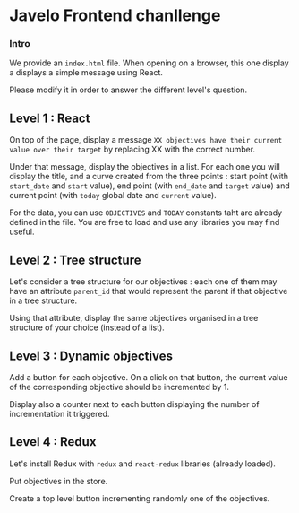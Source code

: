 # Javelo Frontend chanllenge

### Intro

We provide an `index.html` file. When opening on a browser, this one display a displays a simple message using React.

Please modify it in order to answer the different level's question.

## Level 1 : React

On top of the page, display a message `XX objectives have their current value over their target` by replacing XX with the correct number.

Under that message, display the objectives in a list. For each one you will display the title, and a curve created from the three points : start point (with `start_date` and `start` value), end point (with `end_date` and `target` value) and current point (with `today` global date and `current` value).


For the data, you can use `OBJECTIVES` and `TODAY` constants taht are already defined in the file.
You are free to load and use any libraries you may find useful.

## Level 2 : Tree structure

Let's consider a tree structure for our objectives : each one of them may have an attribute `parent_id` that would represent the parent if that objective in a tree structure.

Using that attribute, display the same objectives organised in a tree structure of your choice (instead of a list).

## Level 3 : Dynamic objectives

Add a button for each objective. On a click on that button, the current value of the corresponding objective should be incremented by 1.

Display also a counter next to each button displaying the number of incrementation it triggered.

## Level 4 : Redux

Let's install Redux with `redux` and `react-redux` libraries (already loaded).

Put objectives in the store.

Create a top level button incrementing randomly one of the objectives.
